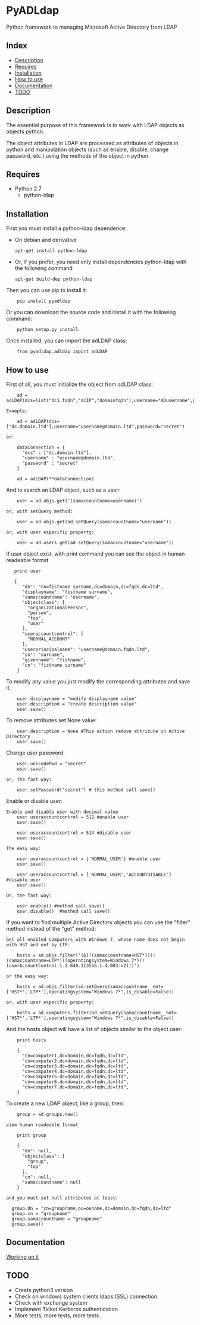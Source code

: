 # PyADLdap
Python framework to managing Microsoft Active Directory from LDAP

## Index
- [Description](#description)
- [Requires](#requires)
- [Installation](#installation)
- [How to use](#how-to-use)
- [Documentation](#documentation)
- [TODO](#todo)

## Description
The essential purpose of this framework is to work with LDAP objects as objects python.

The object attributes in LDAP are processed as attributes of objects in python and manipulation objects (such as enable, disable, change password, etc.) using the methods of the object in python.

## Requires

- Python 2.7
  - python-ldap

## Installation

First you must install a python-ldap dependence:

  - On debian and derivative
  
        apt-get install python-ldap

  - Or, if you prefer, you need only install dependencies python-ldap with the following command
  
        apt-get build-dep python-ldap

Then you can use pip to install it:

        pip install pyadldap

Or you can download the source code and install it with the following command:

        python setup.py install

Once installed, you can import the adLDAP class:

        from pyadldap.adldap import adLDAP

## How to use

  First of all, you must initialize the object from adLDAP class:
  
        ad = adLDAP(dcs=list("dc1.fqdn","dcIP","domainfqdn"),username="ADusername",password="ADusernamepassword"))

    Example:
  
        ad = adLDAP(dcs=["dc.domain.ltd"],username="username@domain.ltd",password="secret")

    or:
  
        dataConnection = {
          "dcs" : ["dc.domain.ltd"],
          "username" : "username@domain.ltd",
          "password" : "secret"
        }
        
        ad = adLDAP(**dataConnection)

And to search an LDAP object, such as a user:

        user = ad.objs.get('(samaccountname=username)')
        
    or, with setQuery method:
  
        user = ad.objs.get(ad.setQuery(samaccountname="username"))
    
    or, with user especific property:
    
        user = ad.users.get(ad.setQuery(samaccountname="username"))
        
If user object exist, with print command you can see the object in human readeable format
    
       print user
       
       {
          "dn": "cn=fistname surname,dc=domain,dc=fqdn,dc=ltd", 
          "displayname": "fistname surname", 
          "samaccountname": "username", 
          "objectclass": [
            "organizationalPerson", 
            "person", 
            "top", 
            "user"
          ], 
          "useraccountcontrol": [
            "NORMAL_ACCOUNT"
          ], 
          "userprincipalname": "username@domain.fqdn.ltd", 
          "sn": "surname", 
          "givenname": "fistname", 
          "cn": "fistname surname"
        }

To modify any value you just modify the corresponding attributes and save it.

        user.displayname = "modify displayname value"
        user.description = "create description value"
        user.save()
        
To remove attributes set None value:

        user.description = None #This action remove attribute in Active Directory
        user.save()

Change user password:

        user.unicodePwd = "secret"
        user.save()
    
    or, the fast way:
    
        user.setPassword("secret") # this method call save()
        
Enable or disable user:

    Enable and disable user with decimal value
        user.useraccountcontrol = 512 #enable user
        user.save()
        
        user.useraccountcontrol = 514 #disable user
        user.save()
        
    The easy way:
    
        user.useraccountcontrol = ['NORMAL_USER'] #enable user
        user.save()
        
        user.useraccountcontrol = ['NORMAL_USER','ACCOUNTDISABLE'] #disable user
        user.save()
        
    Or, the fast way:
    
        user.enable() #method call save()
        user.disable()  #method call save()
        
If you want to find multiple Active Directory objects you can use the "filter" method instead of the "get" method:

    Get all enabled computers with Windows 7, whose name does not begin with HST and not by LTP:
    
        hosts = ad.objs.filter('(&(!(samaccountname=HST*))(!(samaccountname=LTP*))(operatingsystem=Windows 7*)(!(userAccountControl:1.2.840.113556.1.4.803:=2)))')
        
    or the easy way:
      
        hosts = ad.objs.filter(ad.setQuery(samaccountname__not=['HST*','LTP*'],operatingsystem="Windows 7*",is_disable=False))
        
    or, with user especific property:
    
        hosts = ad.computers.filter(ad.setQuery(samaccountname__not=['HST*','LTP*'],operatingsystem="Windows 7*",is_disable=False))
  
And the hosts object will have a list of objects similar to the object user:

        print hosts
        
        {
          "cn=computer1,dc=domain,dc=fqdn,dc=ltd",
          "cn=computer2,dc=domain,dc=fqdn,dc=ltd",
          "cn=computer3,dc=domain,dc=fqdn,dc=ltd",
          "cn=computer4,dc=domain,dc=fqdn,dc=ltd",
          "cn=computer5,dc=domain,dc=fqdn,dc=ltd",
          "cn=computer6,dc=domain,dc=fqdn,dc=ltd",
          "cn=computer7,dc=domain,dc=fqdn,dc=ltd",
        }
        

To create a new LDAP object, like a group, then:

        group = ad.groups.new()
        
    view human readeable format
        
        print group
        
        {
          "dn": null, 
          "objectclass": [
            "group", 
            "top"
          ], 
          "cn": null, 
          "samaccountname": null
        }
        
    and you must set null attributes at least:
    
      group.dn = "cn=groupname,ou=ouname,dc=domain,dc=fqdn,dc=ltd"
      group.cn = "groupname"
      group.samaccountname = "groupname"
      group.save()
      
      

## Documentation

[Working on it](https://github.com/Wengex/PyADLdap/wiki)

## TODO

  - Create python3 version
  - Check on windows system clients ldaps (SSL) connection
  - Check with exchange system
  - Implement Ticket Kerberos authentication
  - More tests, more tests, more tests
